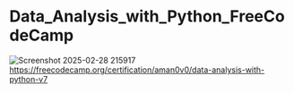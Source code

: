 # Data_Analysis_with_Python_FreeCodeCamp

![Screenshot 2025-02-28 215917](https://github.com/user-attachments/assets/a846e644-280f-44e7-b1ac-f60378fbbf2b)
https://freecodecamp.org/certification/aman0v0/data-analysis-with-python-v7
